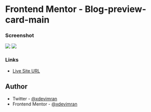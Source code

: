 # Frontend Mentor - Blog-preview-card-main

### Screenshot

![](https://i.ibb.co/FbtdVCX/Screenshot-1.png)
![](https://i.ibb.co/nLFWq00/Screenshot-2.png)

### Links

- [Live Site URL](https://frontend-mentor-coding-challenges.netlify.app/article-preview-component/)

## Author

- Twitter - [@xdevimran](https://twitter.com/xdevimran)
- Frontend Mentor - [@xdevimran](https://www.frontendmentor.io/profile/xdevimran)
